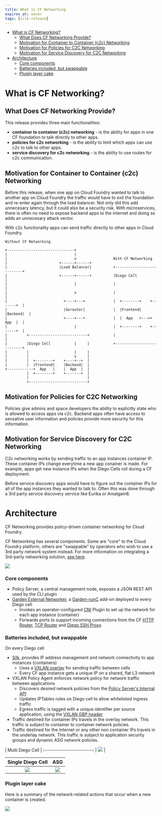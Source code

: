 ```yaml
---
title: What is CF Networking 
expires_at: never
tags: [silk-release]
---
```


<!-- vim-markdown-toc GFM -->

* [What is CF Networking?](#what-is-cf-networking)
  * [What Does CF Networking Provide?](#what-does-cf-networking-provide)
  * [Motivation for Container to Container (c2c) Networking](#motivation-for-container-to-container-c2c-networking)
  * [Motivation for Policies for C2C Networking](#motivation-for-policies-for-c2c-networking)
  * [Motivation for Service Discovery for C2C Networking](#motivation-for-service-discovery-for-c2c-networking)
* [Architecture](#architecture)
    * [Core components](#core-components)
    * [Batteries included, but swappable](#batteries-included-but-swappable)
    * [Plugin layer cake](#plugin-layer-cake)

<!-- vim-markdown-toc -->
# What is CF Networking?

## What Does CF Networking Provide?

This release provides three main functionalities: 
* **container to container (c2c) networking** - is the ability for apps in one CF foundation to talk directly to other apps.
* **policies for c2c networking** - is the ability to limit which apps can use c2c to talk to other apps.
* **service discovery for c2c networking** - is the ability to use routes for c2c communication.


## Motivation for Container to Container (c2c) Networking
Before this release, when one app on Cloud Foundry wanted to talk to another app on Cloud Foundry the traffic would have to exit the foundation and re-enter again through the load balancer. Not only did this add unnecesary latency, but it could also be a security risk. With microservices, there is often no need to expose backend apps to the internet and doing so adds an unnecesary attack vector.

With c2c functionality apps can send traffic directly to other apps in Cloud Foundry.

```
Without CF Networking

+-------------------------------+
|                               |
|                               v                 With CF Networking
|                        +------+------+
|                        |Load Balancer|          +---------------------------+
|                        +------+------+          |Diego Cell                 |
|                               |                 |                           |
|                               v                 |                           |
|                          +----+---+             |  +--------+    +-------+  |
|                          |Gorouter|             |  |Frontend|    |Backend|  |
|                          +----+---+             |  |  App   +--->+  App  |  |
|                               |                 |  +--------+    +-------+  |
|         +---------------------------+           |                           |
|         |Diego Cell           |     |           +---------------------------+
|         |                     |     |
|         |                     v     |
|         |  +--------+    +----+--+  |
|         |  |Frontend|    |Backend|  |
+------------+  App   |    |  App  |  |
          |  +--------+    +-------+  |
          |                           |
          +---------------------------+

```

## Motivation for Policies for C2C Networking
Policies give admins and space developers the ability to explicitly state who is allowed to access apps via c2c. Backend apps often have access to sensative user information and policies provide more security for this information.

## Motivation for Service Discovery for C2C Networking
C2c networking works by sending traffic to an app instances container IP. These container IPs change everytime a new app conainer is made. For example, apps get new instance IPs when the Diego Cells roll during a CF deployment. 

Before service discovery apps would have to figure out the container IPs for all of the app instances they wanted to talk to. Often this was done through a 3rd party service discovery service like Eurika or Amalgam8.

# Architecture

CF Networking provides policy-driven container networking for Cloud Foundry.

CF Networking has several components.  Some are "core" to the Cloud Foundry
platform, others are "swappable" by operators who wish to use a 3rd party
network system instead.  For more information on integrating a 3rd-party
networking solution, [see here](11-3rd-party.md).

![](diagram.png)

### Core components

- Policy Server, a central management node, exposes a JSON REST API used by the CLI plugin
- [Garden External Networker](../src/code.cloudfoundry.org/garden-external-networker), a [Garden-runC](https://github.com/cloudfoundry/garden-runc-release) add-on deployed to every Diego cell
  - Invokes an operator-configured [CNI](https://github.com/containernetworking/cni) Plugin to set up the network for each app instance (container)
  - Forwards ports to support incoming connections from the CF [HTTP Router](https://docs.cloudfoundry.org/concepts/http-routing.html),
    [TCP Router](https://docs.cloudfoundry.org/adminguide/enabling-tcp-routing.html) and [Diego SSH Proxy](https://docs.cloudfoundry.org/concepts/diego/ssh-conceptual.html).

### Batteries included, but swappable
On every Diego cell
- [Silk](https://github.com/cloudfoundry/silk), provides IP address management and network connectivity to app instances (containers)
  - Uses a [VXLAN overlay](data_plane.png) for sending traffic between cells
  - Every CF app instance gets a unique IP on a shared, flat L3 network
- VXLAN Policy Agent enforces network policy for network traffic between applications
  - Discovers desired network policies from the [Policy Server's Internal API](11-3rd-party.md#policy-server-internal-api)
  - Updates IPTables rules on Diego cell to allow whitelisted ingress traffic
  - Egress traffic is tagged with a unique identifier per source application, using the [VXLAN GBP header](https://tools.ietf.org/html/draft-smith-vxlan-group-policy-02#section-2.1)
- Traffic destined for container IPs travels in the overlay network. This traffic is subject to container to container network policies.
- Traffic destined for the Internet or any other non container IPs travels in the underlay network. This traffic is subject to application security groups and dynamic ASG network policies.

| Multi Diego Cell |
:-------------------------:
| ![](data_plane.png) |

Single Diego Cell | ASG
:-------------------------:|:-------------------------:
![](data_plane_one_cell.png)  |  ![](data_plane_asg.png)

### Plugin layer cake
Here is a summary of the network-related actions that occur when a new container is created.

![](plugin-layer-cake.png)
